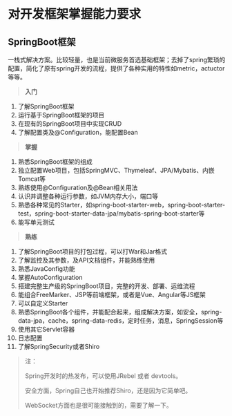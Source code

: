 # 对开发框架掌握能力要求

## SpringBoot框架
一栈式解决方案。比较轻量，也是当前微服务首选基础框架；去掉了spring繁琐的配置，简化了原有spring开发的流程，提供了各种实用的特性如metric，actuctor等等。

> **入门**

1. 了解SpringBoot框架
2. 运行基于SpringBoot框架的项目
3. 在现有的SpringBoot项目中实现CRUD
4. 了解配置类及@Configuration，能配置Bean

> **掌握**

1. 熟悉SpringBoot框架的组成
2. 独立配置Web项目，包括SpringMVC、Thymeleaf、JPA/Mybatis、内嵌Tomcat等
3. 熟练使用@Configuration及@Bean相关用法
4. 认识并调整各种运行参数，如JVM内存大小，端口等
3. 熟悉各种常见的Starter，如spring-boot-starter-web，spring-boot-starter-test，spring-boot-starter-data-jpa/mybatis-spring-boot-starter等
5. 能写单元测试


> **熟练**

1. 了解SpringBoot项目的打包过程，可以打War和Jar格式
2. 了解监控及其参数，及API文档组件，并能熟练使用
3. 熟悉JavaConfig功能
4. 掌握AutoConfiguration
5. 搭建完整生产级的SpringBoot项目，完整的开发、部署、运维流程
6. 能组合FreeMarker、JSP等前端框架，或者是Vue、Angular等JS框架
7. 可以自定义Starter
8. 熟悉SpringBoot各个组件，并能配合起来，组成解决方案，如安全，spring-data-jpa，cache，spring-data-redis，定时任务，消息，SpringSession等
9. 使用其它Servlet容器
10. 日志配置
11. 了解SpringSecurity或者Shiro

> 注：
>
> Spring开发时的热发布，可以使用JRebel 或者 devtools。
>
> 安全方面，Spring自己也开始推荐Shiro，还是因为它简单吧。
>
> WebSocket方面也是很可能接触到的，需要了解一下。
